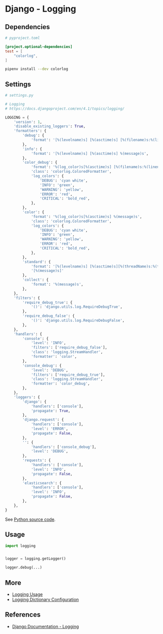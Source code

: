 # Django - Logging

## Dependencies

```toml
# pyproject.toml

[project.optional-dependencies]
test = [
    "colorlog",
]
```

```bash
pipenv install --dev colorlog
```

## Settings

```python
# settings.py

# Logging
# https://docs.djangoproject.com/en/4.1/topics/logging/

LOGGING = {
    'version': 1,
    'disable_existing_loggers': True,
    'formatters': {
        'debug': {
            'format': '[%(levelname)s] [%(asctime)s] [%(filename)s:%(lineno)d] %(message)s',
        },
        'info': {
            'format': '[%(levelname)s] [%(asctime)s] %(message)s',
        },
        'color_debug': {
            'format': '%(log_color)s[%(asctime)s] [%(filename)s:%(lineno)d] %(message)s',
            'class': 'colorlog.ColoredFormatter',
            'log_colors': {
                'DEBUG': 'cyan white',
                'INFO': 'green',
                'WARNING': 'yellow',
                'ERROR': 'red',
                'CRITICAL': 'bold_red',
            },
        },
        'color': {
            'format': '%(log_color)s[%(asctime)s] %(message)s',
            'class': 'colorlog.ColoredFormatter',
            'log_colors': {
                'DEBUG': 'cyan white',
                'INFO': 'green',
                'WARNING': 'yellow',
                'ERROR': 'red',
                'CRITICAL': 'bold_red',
            },
        },
        'standard': {
            'format': '[%(levelname)s] [%(asctime)s][%(threadName)s:%(thread)d][task_id:%(name)s][%(filename)s:%(lineno)d]'
            '[%(message)s]'
        },
        'collect': {
            'format': '%(message)s',
        },
    },
    'filters': {
        'require_debug_true': {
            '()': 'django.utils.log.RequireDebugTrue',
        },
        'require_debug_false': {
            '()': 'django.utils.log.RequireDebugFalse',
        },
    },
    'handlers': {
        'console': {
            'level': 'INFO',
            'filters': ['require_debug_false'],
            'class': 'logging.StreamHandler',
            'formatter': 'color',
        },
        'console_debug': {
            'level': 'DEBUG',
            'filters': ['require_debug_true'],
            'class': 'logging.StreamHandler',
            'formatter': 'color_debug',
        },
    },
    'loggers': {
        'django': {
            'handlers': ['console'],
            'propagate': True,
        },
        'django.request': {
            'handlers': ['console'],
            'level': 'ERROR',
            'propagate': False,
        },
        '': {
            'handlers': ['console_debug'],
            'level': 'DEBUG',
        },
        'requests': {
            'handlers': ['console'],
            'level': 'INFO',
            'propagate': False,
        },
        'elasticsearch': {
            'handlers': ['console'],
            'level': 'INFO',
            'propagate': False,
        },
    },
}
```

See [Python source code](https://github.com/leven-cn/python-cookbook/blob/main/django_project/django_project/settings.py).

## Usage

```python
import logging


logger = logging.getLogger()

logger.debug(...)
```

## More

- [Logging Usage](https://leven-cn.github.io/python-cookbook/recipes/core/logging_usage)
- [Logging Dictionary Configuration](https://leven-cn.github.io/python-cookbook/recipes/core/logging_dict_config)

## References

- [Django Documentation - Logging](https://docs.djangoproject.com/en/4.1/topics/logging/)
